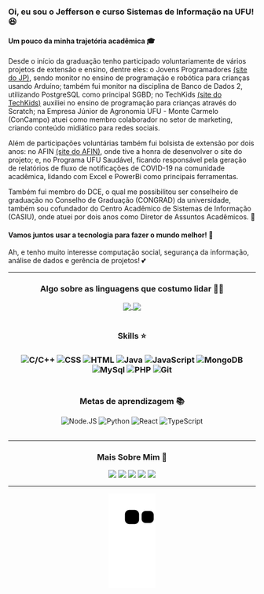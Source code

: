 ### Oi, eu sou o Jefferson e curso Sistemas de Informação na UFU! 😆


#### Um pouco da minha trajetória acadêmica 🎓
Desde o início da graduação tenho participado voluntariamente de vários projetos de extensão e ensino, dentre eles: o Jovens Programadores [(site do JP)](http://www.jovensprogramadores.com/), sendo monitor no ensino de programação e robótica para crianças usando Arduíno; também fui monitor na disciplina de Banco de Dados 2, utilizando PostgreSQL como principal SGBD; no TechKids [(site do TechKids)](https://techkids.facom.ufu.br/) auxiliei no ensino de programação para crianças através do Scratch; na Empresa Júnior de Agronomia UFU - Monte Carmelo (ConCampo) atuei como membro colaborador no setor de marketing, criando conteúdo midiático para redes sociais.

Além de participações voluntárias também fui bolsista de extensão por dois anos: no AFIN [(site do AFIN)](http://afinmc.github.io/), onde tive a honra de desenvolver o site do projeto; e, no Programa UFU Saudável, ficando responsável pela geração de relatórios de fluxo de notificações de COVID-19 na comunidade acadêmica, lidando com Excel e PowerBi como principais ferramentas.

Também fui membro do DCE, o qual me possibilitou ser conselheiro de graduação no Conselho de Graduação (CONGRAD) da universidade, também sou cofundador do Centro Acadêmico de Sistemas de Informação (CASIU), onde atuei por dois anos como Diretor de Assuntos Acadêmicos. 💼

#### Vamos juntos usar a tecnologia para fazer o mundo melhor! 🙌

Ah, e tenho muito interesse computação social, segurança da informação, análise de dados e gerência de projetos! 💕

---------------

<div align="center">
  <h3>Algo sobre as linguagens que costumo lidar 👨‍💻</h3>
  <a href="https://github.com/anuraghazra/github-readme-stats">
    <img align="center" src="https://github-readme-stats.vercel.app/api?username=jfscrd&hide=issues,prs&locale=pt-br&show_icons=true&theme=codeSTACKr"/>
  </a>
  <a href="https://github.com/anuraghazra/convoychat">
    <img align="center" src="https://github-readme-stats.vercel.app/api/top-langs/?username=jfscrd&layout=compact&theme=codeSTACKr&locale=pt-br"/>
  </a>
  <br>
  <br>

  <h3>Skills ⭐<h3>
  <img alt="C/C++" height="30" width="30" src="https://cdn.jsdelivr.net/gh/devicons/devicon/icons/cplusplus/cplusplus-original.svg">
  <img alt="CSS" height="30" width="30" src="https://cdn.jsdelivr.net/gh/devicons/devicon/icons/css3/css3-original.svg">
  <img alt="HTML" height="30" width="30" src="https://cdn.jsdelivr.net/gh/devicons/devicon/icons/html5/html5-original.svg">
  <img alt="Java" height="30" width="30" src="https://cdn.jsdelivr.net/gh/devicons/devicon/icons/java/java-original.svg">
  <img alt="JavaScript" height="30" width="30" src="https://cdn.jsdelivr.net/gh/devicons/devicon/icons/javascript/javascript-original.svg">
  <img alt="MongoDB" height="30" width="30" src="https://cdn.jsdelivr.net/gh/devicons/devicon/icons/mongodb/mongodb-original-wordmark.svg">
  <img alt="MySql" height="30" width="30" src="https://cdn.jsdelivr.net/gh/devicons/devicon/icons/mysql/mysql-original.svg">
  <img alt="PHP" height="30" width="30" src="https://cdn.jsdelivr.net/gh/devicons/devicon/icons/php/php-original.svg">
  <img alt="Git" height="30" width="30" src="https://cdn.jsdelivr.net/gh/devicons/devicon/icons/git/git-original.svg">
  <br><br>
  <h3>Metas de aprendizagem 📚</h3>
  <img alt="Node.JS" height="30" width="30" src="https://cdn.jsdelivr.net/gh/devicons/devicon/icons/nodejs/nodejs-original.svg">
  <img alt="Python" height="30" width="30" src="https://cdn.jsdelivr.net/gh/devicons/devicon/icons/python/python-original.svg">
  <img alt="React" height="30" width="30" src="https://cdn.jsdelivr.net/gh/devicons/devicon/icons/react/react-original.svg">
  <img alt="TypeScript" height="30" width="30" src="https://cdn.jsdelivr.net/gh/devicons/devicon/icons/typescript/typescript-original.svg">
  <br>
  <br>
</div>

  ---------------

<div align="center">
  <h3>Mais Sobre Mim 👦</h3>
  <a href="http://lattes.cnpq.br/1235452524648922" target="_blank"><img src="https://img.shields.io/badge/Lattes-blue?style=for-the-badge&logo=appveyor&logoColor=orange" target="_blank" style="padding:500"></a>                                  
  <a href="https://www.linkedin.com/in/jfscrd" target="_blank"><img src="https://img.shields.io/badge/LinkedIn-blue?style=for-the-badge&logo=linkedin&logoColor=orange" target="_blank"></a>
  <a href="mailto:jeffersondias12@gmail.com" target="_blank"><img src="https://img.shields.io/badge/Gmail-blue?style=for-the-badge&logo=gmail&logoColor=orange" target="_blank"></a>
  <a href="https://api.whatsapp.com/send?phone=5534998643085" target="_blank"><img src="https://img.shields.io/badge/Whatsapp-blue?style=for-the-badge&logo=whatsapp&logoColor=orange" target="_blank"></a>
  <a href="https://discord.com/" target="_blank"><img src="https://img.shields.io/badge/jfscrd%239110-blue?style=for-the-badge&logo=discord&logoColor=orange"></a>
<div>

---------------
![Snake animation](https://github.com/JfsCrd/JfsCrd/blob/output/github-contribution-grid-snake.svg)
